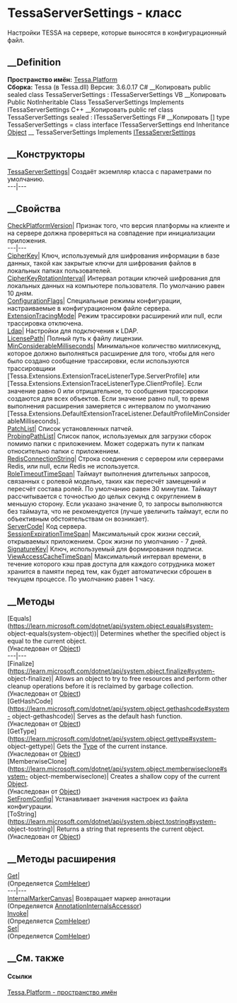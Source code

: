 # TessaServerSettings - класс
Настройки TESSA на сервере, которые выносятся в конфигурационный файл.
## __Definition
 **Пространство имён:** [Tessa.Platform](N_Tessa_Platform.htm)  
 **Сборка:** Tessa (в Tessa.dll) Версия: 3.6.0.17
C# __Копировать
     public sealed class TessaServerSettings : ITessaServerSettings
VB __Копировать
     Public NotInheritable Class TessaServerSettings
    	Implements ITessaServerSettings
C++ __Копировать
     public ref class TessaServerSettings sealed : ITessaServerSettings
F# __Копировать
     [<SealedAttribute>]
    type TessaServerSettings = 
        class
            interface ITessaServerSettings
        end
Inheritance
    [Object](https://learn.microsoft.com/dotnet/api/system.object) __ TessaServerSettings
Implements
    [ITessaServerSettings](T_Tessa_Platform_ITessaServerSettings.htm)
##  __Конструкторы
[TessaServerSettings](M_Tessa_Platform_TessaServerSettings__ctor.htm)| Создаёт
экземпляр класса с параметрами по умолчанию.  
---|---  
##  __Свойства
[CheckPlatformVersion](P_Tessa_Platform_TessaServerSettings_CheckPlatformVersion.htm)|
Признак того, что версия платформы на клиенте и на сервере должна проверяться
на совпадение при инициализации приложения.  
---|---  
[CipherKey](P_Tessa_Platform_TessaServerSettings_CipherKey.htm)|  Ключ,
используемый для шифрования информации в базе данных, такой как закрытые ключи
для шифрования файлов в локальных папках пользователей.  
[CipherKeyRotationInterval](P_Tessa_Platform_TessaServerSettings_CipherKeyRotationInterval.htm)|
Интервал ротации ключей шифрования для локальных данных на компьютере
пользователя. По умолчанию равен 10 дням.  
[ConfigurationFlags](P_Tessa_Platform_TessaServerSettings_ConfigurationFlags.htm)|
Специальные режимы конфигурации, настраиваемые в конфигурационном файле
сервера.  
[ExtensionTracingMode](P_Tessa_Platform_TessaServerSettings_ExtensionTracingMode.htm)|
Режим трассировки расширений или null, если трассировка отключена.  
[Ldap](P_Tessa_Platform_TessaServerSettings_Ldap.htm)| Настройки для
подключения к LDAP.  
[LicensePath](P_Tessa_Platform_TessaServerSettings_LicensePath.htm)| Полный
путь к файлу лицензии.  
[MinConsiderableMilliseconds](P_Tessa_Platform_TessaServerSettings_MinConsiderableMilliseconds.htm)|
Минимальное количество миллисекунд, которое должно выполняться расширение для
того, чтобы для него было создано сообщение трассировки, если используются
трассировщики [Tessa.Extensions.ExtensionTraceListenerType.ServerProfile] или
[Tessa.Extensions.ExtensionTraceListenerType.ClientProfile]. Если значение
равно 0 или отрицательное, то сообщения трассировки создаются для всех
объектов. Если значение равно null, то время выполнения расширения замеряется
с интервалом по умолчанию
[Tessa.Extensions.DefaultExtensionTraceListener.DefaultProfileMinConsiderableMilliseconds].  
[PatchList](P_Tessa_Platform_TessaServerSettings_PatchList.htm)| Список
установленных патчей.  
[ProbingPathList](P_Tessa_Platform_TessaServerSettings_ProbingPathList.htm)|
Список папок, используемых для загрузки сборок помимо папки с приложением.
Может содержать пути к папкам относительно папки с приложением.  
[RedisConnectionString](P_Tessa_Platform_TessaServerSettings_RedisConnectionString.htm)|
Строка соединения с сервером или серверами Redis, или null, если Redis не
используется.  
[RoleTimeoutTimeSpan](P_Tessa_Platform_TessaServerSettings_RoleTimeoutTimeSpan.htm)|
Таймаут выполнения длительных запросов, связанных с ролевой моделью, таких как
пересчёт замещений и пересчёт состава ролей. По умолчанию равен 30 минутам.
Таймаут рассчитывается с точностью до целых секунд с округлением в меньшую
сторону. Если указано значение 0, то запросы выполняются без таймаута, что не
рекомендуется (лучше увеличить таймаут, если по объективным обстоятельствам он
возникает).  
[ServerCode](P_Tessa_Platform_TessaServerSettings_ServerCode.htm)| Код
сервера.  
[SessionExpirationTimeSpan](P_Tessa_Platform_TessaServerSettings_SessionExpirationTimeSpan.htm)|
Максимальный срок жизни сессий, открываемых приложением. Срок жизни по
умолчанию - 7 дней.  
[SignatureKey](P_Tessa_Platform_TessaServerSettings_SignatureKey.htm)| Ключ,
используемый для формирования подписи.  
[ViewAccessCacheTimeSpan](P_Tessa_Platform_TessaServerSettings_ViewAccessCacheTimeSpan.htm)|
Максимальный интервал времени, в течение которого кэш прав доступа для каждого
сотрудника может хранится в памяти перед тем, как будет автоматически сброшен
в текущем процессе. По умолчанию равен 1 часу.  
## __Методы
[Equals](https://learn.microsoft.com/dotnet/api/system.object.equals#system-
object-equals\(system-object\))| Determines whether the specified object is
equal to the current object.  
(Унаследован от
[Object](https://learn.microsoft.com/dotnet/api/system.object))  
---|---  
[Finalize](https://learn.microsoft.com/dotnet/api/system.object.finalize#system-
object-finalize)| Allows an object to try to free resources and perform other
cleanup operations before it is reclaimed by garbage collection.  
(Унаследован от
[Object](https://learn.microsoft.com/dotnet/api/system.object))  
[GetHashCode](https://learn.microsoft.com/dotnet/api/system.object.gethashcode#system-
object-gethashcode)| Serves as the default hash function.  
(Унаследован от
[Object](https://learn.microsoft.com/dotnet/api/system.object))  
[GetType](https://learn.microsoft.com/dotnet/api/system.object.gettype#system-
object-gettype)| Gets the
[Type](https://learn.microsoft.com/dotnet/api/system.type) of the current
instance.  
(Унаследован от
[Object](https://learn.microsoft.com/dotnet/api/system.object))  
[MemberwiseClone](https://learn.microsoft.com/dotnet/api/system.object.memberwiseclone#system-
object-memberwiseclone)| Creates a shallow copy of the current
[Object](https://learn.microsoft.com/dotnet/api/system.object).  
(Унаследован от
[Object](https://learn.microsoft.com/dotnet/api/system.object))  
[SetFromConfig](M_Tessa_Platform_TessaServerSettings_SetFromConfig.htm)|
Устанавливает значения настроек из файла конфигурации.  
[ToString](https://learn.microsoft.com/dotnet/api/system.object.tostring#system-
object-tostring)| Returns a string that represents the current object.  
(Унаследован от
[Object](https://learn.microsoft.com/dotnet/api/system.object))  
##  __Методы расширения
[Get](M_Tessa_Extensions_Default_Client_EDS_ComHelper_Get.htm)|  
(Определяется
[ComHelper](T_Tessa_Extensions_Default_Client_EDS_ComHelper.htm))  
---|---  
[InternalMarkerCanvas](M_Tessa_UI_Views_Charting_Annotations_AnnotationInternalsAccessor_InternalMarkerCanvas.htm)|
Возвращает маркер аннотации  
(Определяется
[AnnotationInternalsAccessor](T_Tessa_UI_Views_Charting_Annotations_AnnotationInternalsAccessor.htm))  
[Invoke](M_Tessa_Extensions_Default_Client_EDS_ComHelper_Invoke.htm)|  
(Определяется
[ComHelper](T_Tessa_Extensions_Default_Client_EDS_ComHelper.htm))  
[Set](M_Tessa_Extensions_Default_Client_EDS_ComHelper_Set.htm)|  
(Определяется
[ComHelper](T_Tessa_Extensions_Default_Client_EDS_ComHelper.htm))  
##  __См. также
#### Ссылки
[Tessa.Platform - пространство имён](N_Tessa_Platform.htm)
